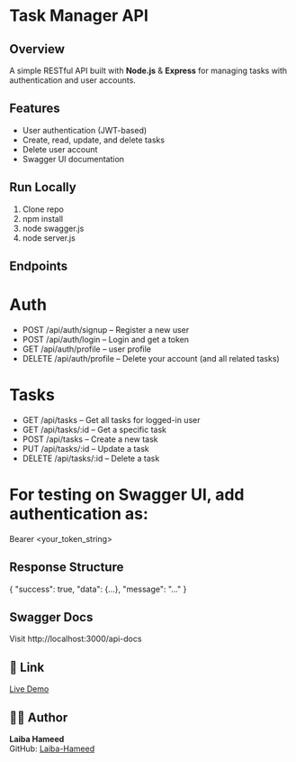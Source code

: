 # Task Manager API

## Overview
A simple RESTful API built with **Node.js** & **Express** for managing tasks with authentication and user accounts.

## Features
- User authentication (JWT-based)
- Create, read, update, and delete tasks
- Delete user account
- Swagger UI documentation

## Run Locally
1. Clone repo
2. npm install
3. node swagger.js
4. node server.js

## Endpoints
# Auth
- POST /api/auth/signup – Register a new user
- POST /api/auth/login – Login and get a token
- GET /api/auth/profile –  user profile
- DELETE /api/auth/profile – Delete your account (and all related tasks) 

# Tasks
- GET /api/tasks – Get all tasks for logged-in user
- GET /api/tasks/:id – Get a specific task
- POST /api/tasks – Create a new task
- PUT /api/tasks/:id – Update a task
- DELETE /api/tasks/:id – Delete a task

# For testing on Swagger UI, add authentication as:
 Bearer <your_token_string>

## Response Structure
{
  "success": true,
  "data": {...},
  "message": "..."
}

## Swagger Docs
Visit http://localhost:3000/api-docs

## 🔗 Link  
[Live Demo](https://laiba-hameed-week3-day2-backend.vercel.app/)

## 👩‍💻 Author  

**Laiba Hameed**  
GitHub: [Laiba-Hameed](https://github.com/Netixsol-Innovator-Internship/Laiba-Hameed/tree/main)
